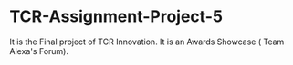 # TCR-Assignment-Project-5
It is the Final project of TCR Innovation. It is an Awards Showcase ( Team Alexa's Forum).

